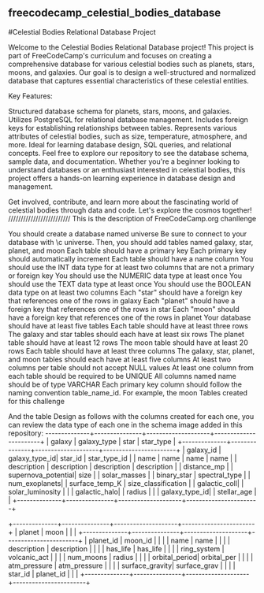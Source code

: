 ## freecodecamp_celestial_bodies_database
#Celestial Bodies Relational Database Project

Welcome to the Celestial Bodies Relational Database project! This project is part of FreeCodeCamp's curriculum and focuses on creating a comprehensive database for various celestial bodies such as planets, stars, moons, and galaxies. Our goal is to design a well-structured and normalized database that captures essential characteristics of these celestial entities.

Key Features:

Structured database schema for planets, stars, moons, and galaxies.
Utilizes PostgreSQL for relational database management.
Includes foreign keys for establishing relationships between tables.
Represents various attributes of celestial bodies, such as size, temperature, atmosphere, and more.
Ideal for learning database design, SQL queries, and relational concepts.
Feel free to explore our repository to see the database schema, sample data, and documentation. Whether you're a beginner looking to understand databases or an enthusiast interested in celestial bodies, this project offers a hands-on learning experience in database design and management.

Get involved, contribute, and learn more about the fascinating world of celestial bodies through data and code. Let's explore the cosmos together!
/////////////////////////
This is the description of FreeCodeCamp.org chanllenge

  You should create a database named universe
  Be sure to connect to your database with \c universe. Then, you should add tables named galaxy, star, planet, and moon
  Each table should have a primary key
  Each primary key should automatically increment
  Each table should have a name column
  You should use the INT data type for at least two columns that are not a primary or foreign key
  You should use the NUMERIC data type at least once
  You should use the TEXT data type at least once
  You should use the BOOLEAN data type on at least two columns
  Each "star" should have a foreign key that references one of the rows in galaxy
  Each "planet" should have a foreign key that references one of the rows in star
  Each "moon" should have a foreign key that references one of the rows in planet
  Your database should have at least five tables
  Each table should have at least three rows
  The galaxy and star tables should each have at least six rows
  The planet table should have at least 12 rows
  The moon table should have at least 20 rows
  Each table should have at least three columns
  The galaxy, star, planet, and moon tables should each have at least five columns
  At least two columns per table should not accept NULL values
  At least one column from each table should be required to be UNIQUE
  All columns named name should be of type VARCHAR
  Each primary key column should follow the naming convention table_name_id. For example, the moon
  Tables created for this challenge

And the table Design as follows with the columns created for each one, you can review the data type of each one in the schema image added in this repository:
--------------+---------------+--------------------+-----------------------+
|   galaxy     |  galaxy_type  |       star         |      star_type        |
+--------------+---------------+--------------------+-----------------------+
| galaxy_id    | galaxy_type_id| star_id            | star_type_id          |
| name         | name          | name               | name                  |
| description  | description   | description        | description           |
| distance_mp  |               | supernova_potential| size                  |
| solar_masses |               | binary_star        | spectral_type         |
| num_exoplanets|              | surface_temp_K     | size_classification  |
| galactic_coll|               | solar_luminosity   |                       |
| galactic_halo|               | radius             |                       |
| galaxy_type_id|              | stellar_age        |                       |
+--------------+---------------+--------------------+-----------------------+

+--------------+---------------+--------------------+-----------------------+
|   planet     |      moon     |                    |                       |
+--------------+---------------+--------------------+-----------------------+
| planet_id    | moon_id       |                    |                       |
| name         | name          |                    |                       |
| description  | description   |                    |                       |
| has_life     | has_life      |                    |                       |
| ring_system  | volcanic_act  |                    |                       |
| num_moons    | radius        |                    |                       |
| orbital_period| orbital_per   |                    |                       |
| atm_pressure | atm_pressure  |                    |                       |
| surface_gravity| surface_grav |                    |                       |
| star_id      | planet_id     |                    |                       |
+--------------+---------------+--------------------+-----------------------+



